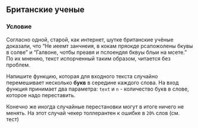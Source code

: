 ## Британские ученые

### Условие

Согласно одной, старой, как интернет, шутке британские учёные доказали, что “Не иеемт занчнеия, в кокам пряокде рсапожолены бкувы в солве” и “Галвоне, чотбы преавя и пслоендяя бквуы блыи на мсете.” По их мнению, текст испорченный таким образом, читается без проблем.

Напишите функцию, которая для входного текста случайно перемешивает несколько __букв__ в середине каждого слова. На вход функция принимает два параметра: `text` и `n` - количество букв в слове, которое надо переставить.

Конечно же иногда случайные перестановки могут в итоге ничего не менять. На этот случай чекер толлерантен к ошибке в `20%` слов (см. тест)

